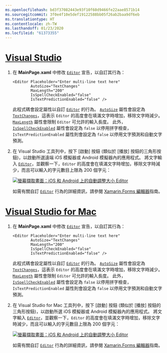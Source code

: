```yaml
---
ms.openlocfilehash: bd3f37082443e93f10f60d9466fe22aae8571b14
ms.sourcegitcommit: 3f0e4f10e5def19122588bb05f26ab2baa9df6eb
ms.translationtype: HT
ms.contentlocale: zh-TW
ms.lasthandoff: 01/23/2020
ms.locfileid: "61373355"
---
```

# <a name="visual-studiotabvswin"></a>[Visual Studio](#tab/vswin)

1. 在 **MainPage.xaml** 中修改 [`Editor`](xref:Xamarin.Forms.Editor) 宣告，以自訂其行為：

    ```xaml
    <Editor Placeholder="Enter multi-line text here"
            AutoSize="TextChanges"
            MaxLength="200"
            IsSpellCheckEnabled="false"
            IsTextPredictionEnabled="false" />
    ```

    此程式碼會設定屬性以自訂 [`Editor`](xref:Xamarin.Forms.Editor) 的行為。 [`AutoSize`](xref:Xamarin.Forms.Editor.AutoSize) 屬性會設定為 [`TextChanges`](xref:Xamarin.Forms.EditorAutoSizeOption.TextChanges)，這表示 `Editor` 的高度會在填滿文字時增加，移除文字時減少。 [`MaxLength`](xref:Xamarin.Forms.InputView.MaxLength) 屬性會限制 `Editor` 可允許的輸入長度。 此外，[`IsSpellCheckEnabled`](xref:Xamarin.Forms.InputView.IsSpellCheckEnabled) 屬性會設定為 `false` 以停用拼字檢查，`IsTextPredictionEnabled` 屬性則會設定為 `false` 以停用文字預測和自動文字預測。

1. 在 Visual Studio 工具列中，按下 [啟動]  按鈕 (類似於 [播放] 按鈕的三角形按鈕)，以啟動所選遠端 iOS 模擬器或 Android 模擬器內的應用程式。 將文字輸入 [`Editor`](xref:Xamarin.Forms.Entry)，並觀察一下，`Editor` 的高度會在填滿文字時增加，移除文字時減少，而且可以輸入的字元數目上限為 200 個字元：

    [![螢幕擷取畫面：iOS 和 Android 上的自動調整大小 Editor](../images/customize-behavior.png "自動調整大小 Editor")](../images/customize-behavior-large.png#lightbox "自動調整大小 Editor")

    如需有關自訂 [`Editor`](xref:Xamarin.Forms.Editor) 行為的詳細資訊，請參閱 [Xamarin.Forms 編輯器](~/xamarin-forms/user-interface/text/editor.md)指南。

# <a name="visual-studio-for-mactabvsmac"></a>[Visual Studio for Mac](#tab/vsmac)

1. 在 **MainPage.xaml** 中修改 [`Editor`](xref:Xamarin.Forms.Editor) 宣告，以自訂其行為：

    ```xaml
    <Editor Placeholder="Enter multi-line text here"
            AutoSize="TextChanges"
            MaxLength="200"
            IsSpellCheckEnabled="false"
            IsTextPredictionEnabled="false" />
    ```

    此程式碼會設定屬性以自訂 [`Editor`](xref:Xamarin.Forms.Editor) 的行為。 [`AutoSize`](xref:Xamarin.Forms.Editor.AutoSize) 屬性會設定為 [`TextChanges`](xref:Xamarin.Forms.EditorAutoSizeOption.TextChanges)，這表示 `Editor` 的高度會在填滿文字時增加，移除文字時減少。 [`MaxLength`](xref:Xamarin.Forms.InputView.MaxLength) 屬性會限制 `Editor` 可允許的輸入長度。 此外，[`IsSpellCheckEnabled`](xref:Xamarin.Forms.InputView.IsSpellCheckEnabled) 屬性會設定為 `false` 以停用拼字檢查，`IsTextPredictionEnabled` 屬性則會設定為 `false` 以停用文字預測和自動文字預測。

1. 在 Visual Studio for Mac 工具列中，按下 [啟動]  按鈕 (類似於 [播放] 按鈕的三角形按鈕)，以啟動所選 iOS 模擬器或 Android 模擬器內的應用程式。 將文字輸入 [`Editor`](xref:Xamarin.Forms.Entry)，並觀察一下，`Editor` 的高度會在填滿文字時增加，移除文字時減少，而且可以輸入的字元數目上限為 200 個字元：

    [![螢幕擷取畫面：iOS 和 Android 上的自動調整大小 Editor](../images/customize-behavior.png "自動調整大小 Editor")](../images/customize-behavior-large.png#lightbox "自動調整大小 Editor")

    如需有關自訂 [`Editor`](xref:Xamarin.Forms.Editor) 行為的詳細資訊，請參閱 [Xamarin.Forms 編輯器](~/xamarin-forms/user-interface/text/editor.md)指南。
